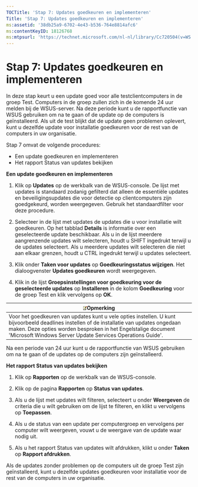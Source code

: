 ```yaml
---
TOCTitle: 'Stap 7: Updates goedkeuren en implementeren'
Title: 'Stap 7: Updates goedkeuren en implementeren'
ms:assetid: '38db25a9-6702-4e43-b536-764e8814afc6'
ms:contentKeyID: 18126768
ms:mtpsurl: 'https://technet.microsoft.com/nl-nl/library/Cc720504(v=WS.10)'
---
```


Stap 7: Updates goedkeuren en implementeren
===========================================

In deze stap keurt u een update goed voor alle testclientcomputers in de groep Test. Computers in de groep zullen zich in de komende 24 uur melden bij de WSUS-server. Na deze periode kunt u de rapportfunctie van WSUS gebruiken om na te gaan of de update op de computers is geïnstalleerd. Als uit de test blijkt dat de update geen problemen oplevert, kunt u dezelfde update voor installatie goedkeuren voor de rest van de computers in uw organisatie.

Stap 7 omvat de volgende procedures:

-   Een update goedkeuren en implementeren
-   Het rapport Status van updates bekijken

**Een update goedkeuren en implementeren**
1.  Klik op **Updates** op de werkbalk van de WSUS-console. De lijst met updates is standaard zodanig gefilterd dat alleen de essentiële updates en beveiligingsupdates die voor detectie op clientcomputers zijn goedgekeurd, worden weergegeven. Gebruik het standaardfilter voor deze procedure.

2.  Selecteer in de lijst met updates de updates die u voor installatie wilt goedkeuren. Op het tabblad **Details** is informatie over een geselecteerde update beschikbaar. Als u in de lijst meerdere aangrenzende updates wilt selecteren, houdt u SHIFT ingedrukt terwijl u de updates selecteert. Als u meerdere updates wilt selecteren die niet aan elkaar grenzen, houdt u CTRL ingedrukt terwijl u updates selecteert.

3.  Klik onder **Taken voor updates** op **Goedkeuringsstatus wijzigen**. Het dialoogvenster **Updates goedkeuren** wordt weergegeven.

4.  Klik in de lijst **Groepsinstellingen voor goedkeuring voor de geselecteerde updates** op **Installeren** in de kolom **Goedkeuring** voor de groep Test en klik vervolgens op **OK**.

| ![](/security-updates/images/Cc720504.note(WS.10).gif)Opmerking                                                                                                                                                                                                 |
|----------------------------------------------------------------------------------------------------------------------------------------------------------------------------------------------------------------------------------------------------------------------------|
| Voor het goedkeuren van updates kunt u vele opties instellen. U kunt bijvoorbeeld deadlines instellen of de installatie van updates ongedaan maken. Deze opties worden besproken in het Engelstalige document 'Microsoft Windows Server Update Services Operations Guide'. |

Na een periode van 24 uur kunt u de rapportfunctie van WSUS gebruiken om na te gaan of de updates op de computers zijn geïnstalleerd.

**Het rapport Status van updates bekijken**
1.  Klik op **Rapporten** op de werkbalk van de WSUS-console.

2.  Klik op de pagina **Rapporten** op **Status van updates**.

3.  Als u de lijst met updates wilt filteren, selecteert u onder **Weergeven** de criteria die u wilt gebruiken om de lijst te filteren, en klikt u vervolgens op **Toepassen**.

4.  Als u de status van een update per computergroep en vervolgens per computer wilt weergeven, vouwt u de weergave van de update waar nodig uit.

5.  Als u het rapport Status van updates wilt afdrukken, klikt u onder **Taken** op **Rapport afdrukken**.

Als de updates zonder problemen op de computers uit de groep Test zijn geïnstalleerd, kunt u dezelfde updates goedkeuren voor installatie voor de rest van de computers in uw organisatie.
